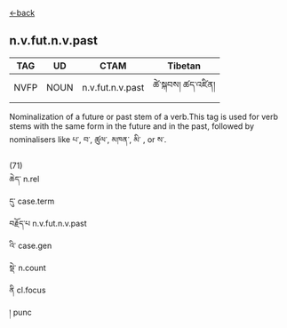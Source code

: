 [<-back](en/pos/postag_features/postag_features.md)

## n.v.fut.n.v.past</br>

|   TAG    | UD | CTAM | Tibetan |
| -------- | ------- | ---- | ---- |
| NVFP | NOUN  | n.v.fut.n.v.past | ཚེ་སྐབས། ཚད་འཛིན།


Nominalization of a future or past stem of a verb.This tag is used for verb stems with the
same form in the future and in the past, followed by nominalisers like པ་, བ་, ཚུལ་, མཁན་, མི་ , or ས་.

(71)</br>
ཆེད་ n.rel</br>
དུ་ case.term</br>
བརྗོད་པ n.v.fut.n.v.past</br>
འི་ case.gen</br>
སྡེ་ n.count</br>
ནི cl.focus</br>
། punc
